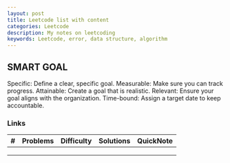 ```yaml
---
layout: post
title: Leetcode list with content
categories: Leetcode
description: My notes on leetcoding
keywords: Leetcode, error, data structure, algorithm  
---
```


## SMART GOAL

Specific: Define a clear, specific goal.
Measurable: Make sure you can track progress.
Attainable: Create a goal that is realistic.
Relevant: Ensure your goal aligns with the organization.
Time-bound: Assign a target date to keep accountable.

### Links

| #| Problems | Difficulty  | Solutions  | QuickNote  |
|---|---|---|---|---|
|   |   |   |   |   |
|   |   |   |   |   |
|   |   |   |   |   |
